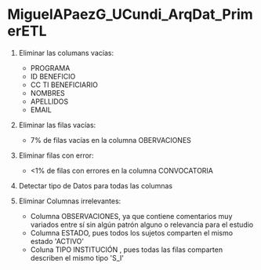 # MiguelAPaezG_UCundi_ArqDat_PrimerETL

1. Eliminar las columans vacías:
	- PROGRAMA
	- ID BENEFICIO
	- CC TI BENEFICIARIO
	- NOMBRES
	- APELLIDOS
	- EMAIL

3. Eliminar las filas vacías:
	- 7% de filas vacías en la columna OBERVACIONES

4. Eliminar filas con error:
	- <1% de filas con errores en la columna CONVOCATORIA

5. Detectar tipo de Datos para todas las columnas
6. Eliminar Columnas irrelevantes:
   - Columna OBSERVACIONES, ya que contiene comentarios muy variados entre sí sin algún patrón alguno o relevancia para el estudio
   - Columna ESTADO, pues todos los sujetos comparten el mismo estado 'ACTIVO'
	- Coluna TIPO INSTITUCIÓN , pues todas las filas comparten describen el mismo tipo 'S_I'
    
